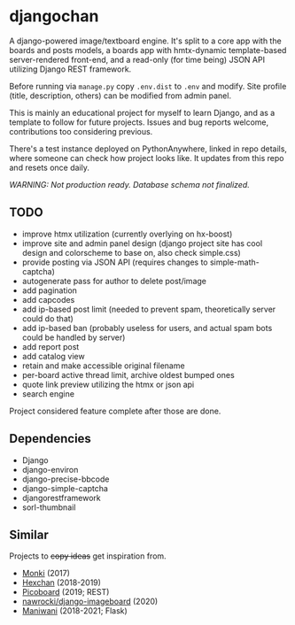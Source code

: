 # djangochan

A django-powered image/textboard engine. It's split to a core app with
the boards and posts models, a boards app with hmtx-dynamic
template-based server-rendered front-end, and a read-only (for time
being) JSON API utilizing Django REST framework.

Before running via `manage.py` copy `.env.dist` to `.env` and
modify. Site profile (title, description, others) can be modified from
admin panel.

This is mainly an educational project for myself to learn Django, and as
a template to follow for future projects. Issues and bug reports
welcome, contributions too considering previous.

There's a test instance deployed on PythonAnywhere, linked in repo
details, where someone can check how project looks like. It updates from
this repo and resets once daily.

*WARNING: Not production ready. Database schema not finalized.*

## TODO

- improve htmx utilization (currently overlying on hx-boost)
- improve site and admin panel design (django project site has cool
  design and colorscheme to base on, also check simple.css)
- provide posting via JSON API (requires changes to simple-math-captcha)
- autogenerate pass for author to delete post/image
- add pagination
- add capcodes
- add ip-based post limit (needed to prevent spam, theoretically server
  could do that)
- add ip-based ban (probably useless for users, and actual spam bots
  could be handled by server)
- add report post
- add catalog view
- retain and make accessible original filename
- per-board active thread limit, archive oldest bumped ones
- quote link preview utilizing the htmx or json api
- search engine

Project considered feature complete after those are done.

## Dependencies

- Django
- django-environ
- django-precise-bbcode
- django-simple-captcha
- djangorestframework
- sorl-thumbnail

## Similar

Projects to ~~copy ideas~~ get inspiration from.

- [Monki](https://github.com/exclude/monki) (2017)
- [Hexchan](https://github.com/binakot/hexchan-engine) (2018-2019)
- [Picoboard](https://github.com/anonim-legivon/picoboard) (2019; REST)
- [nawrocki/django-imageboard](https://github.com/michal-nawrocki/django_imageboard) (2020)
- [Maniwani](https://github.com/DangerOnTheRanger/maniwani) (2018-2021; Flask)
